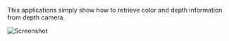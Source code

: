 This applications simply show how to retrieve color and depth information from depth camera.

![Screenshot](https://github.com/potioc/Papart-examples/blob/master/papart-examples/DepthCamera/AlignedDepth/aligneddepth.png)
